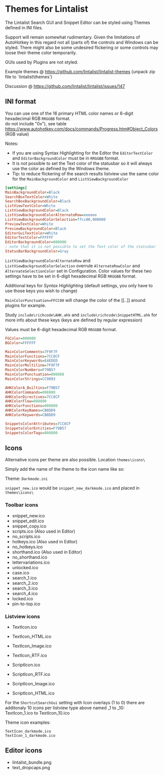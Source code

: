 # Themes for Lintalist

The Lintalist Search GUI and Snippet Editor can be styled using Themes defined in INI files.

Support will remain somewhat rudimentary. Given the limitations of AutoHotkey in this regard
not all (parts of) the controls and Windows can be styled. There might also be some undesired
flickering or some controls may loose their theme color temporarily.

GUIs used by Plugins are not styled.

Example themes @ https://github.com/lintalist/lintalist-themes (unpack zip file to `lintalist\themes\')

Discussion @ https://github.com/lintalist/lintalist/issues/147

## INI format

You can use one of the 16 primary HTML color names or 6-digit hexadecimal RGB `RRGGBB` format.  
 do not include "0x"), see table https://www.autohotkey.com/docs/commands/Progress.htm#Object_Colors (RGB value)

Notes: 

* If you are using Syntax Highlighting for the Editor the `EditorTextColor` and `EditorBackgroundColor` must be in `RRGGBB` format.
* It is not possible to set the Text color of the statusbar so it will always use the color as defined by the Windows theme.
* Tip: to reduce flickering of the search results listview use the same color for the `MainBackgroundColor` and `ListViewBackgroundColor`

```ini
[settings]
MainBackgroundColor=Black
SearchBoxTextColor=White
SearchBoxBackgroundColor=Black
ListViewTextColor=White
ListViewBackgroundColor=Black
ListViewBackgroundColorAlternateRow=eeeeee
ListViewBackgroundColorSelection=ffcc00,000000
PreviewTextColor=White
PreviewBackgroundColor=Black
EditorGuiTextColor=White
EditorTextColor=FFFFFF
EditorBackgroundColor=000000
; note that it is not possible to set the Text color of the statusbar
StatusBarBackgroundColor=Gray
```

`ListViewBackgroundColorAlternateRow` and `ListViewBackgroundColorSelection` overrule `AlternateRowColor` and `AlternateSelectionColor` set in Configuration.
Color values for these two settings have to be set in 6-digit hexadecimal RGB `RRGGBB` format.  

Additional keys for *Syntax Highlighting* (default settings, you only have to use those keys you wish to change)

`MainColorPunctuation=FFCC00` will change the color of the [[..]] around plugins for example.

Study `include\richcode\AHK.ahk` and `include\richcode\SnippetHTML.ahk` for more info about
these keys (keys are defined by regular expression)

Values must be 6-digit hexadecimal RGB `RRGGBB` format. 

```ini
FGColor=000000
BGColor=FFFFFF

MainColorComments=7F9F7F
MainColorFunctions=7CC8CF
MainColorKeywords=E4EDED
MainColorMultiline=7F9F7F
MainColorNumbers=F79B57
MainColorPunctuation=000088
MainColorStrings=CC9893

AHKColorA_Builtins=F79B57
AHKColorCommands=008800
AHKColorDirectives=7CC8CF
AHKColorFlow=008800
AHKColorFunctions=008800
AHKColorKeyNames=CB8DD9
AHKColorKeywords=CB8DD9

SnippetsColorAttributes=7CC8CF
SnippetsColorEntities=F79B57
SnippetsColorTags=008800
```

## Icons

Alternative icons per theme are also possible. Location `themes\icons\`

Simply add the name of the theme to the icon name like so:

Theme: `Darkmode.ini`

`snippet_new.ico` would be `snippet_new_darkmode.ico` and placed in `themes\icons\`

### Toolbar icons

* snippet_new.ico
* snippet_edit.ico
* snippet_copy.ico
* scripts.ico (Also used in Editor)
* no_scripts.ico
* hotkeys.ico (Also used in Editor)
* no_hotkeys.ico
* shorthand.ico (Also used in Editor)
* no_shorthand.ico
* lettervariations.ico
* unlocked.ico
* case.ico
* search_1.ico
* search_2.ico
* search_3.ico
* search_4.ico
* locked.ico
* pin-to-top.ico

### Listview icons

* TextIcon.ico
* TextIcon_HTML.ico
* TextIcon_Image.ico
* TextIcon_RTF.ico

* ScriptIcon.ico
* ScriptIcon_RTF.ico
* ScriptIcon_Image.ico
* ScriptIcon_HTML.ico

For the `ShortcutSearchGui` setting with Icon overlays (1 to 0) there are additonaly 10 icons per listview type above named _1 to _10:  
TextIcon_1.ico to TextIcon_10.ico

Theme icon examples:

`TextIcon_darkmode.ico`  
`TextIcon_1_darkmode.ico`

## Editor icons

* lintalist_bundle.png
* text_dropcaps.png
